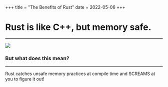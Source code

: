 +++
title = "The Benefits of Rust"
date = 2022-05-06
+++

# Rust is like C++, but memory safe.
----

<img src="https://doc.rust-lang.org/book/img/ferris/not_desired_behavior.svg">

###  But what does this mean?

----
Rust catches unsafe memory practices at compile time and SCREAMS at you to figure it out!

